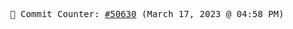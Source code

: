 <p align="center">
    <samp>
        📮 Commit Counter: <a href="https://github.com/Javascript-void0/Javascript-void0/commits/main">#50630</a> (March 17, 2023 @ 04:58 PM)
    </samp>
</p>